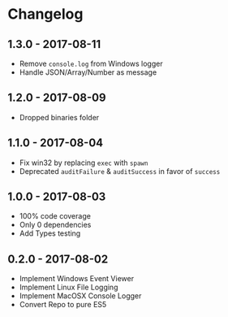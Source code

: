 # Changelog

## 1.3.0 - 2017-08-11

- Remove `console.log` from Windows logger
- Handle JSON/Array/Number as message

## 1.2.0 - 2017-08-09

- Dropped binaries folder

## 1.1.0 - 2017-08-04

- Fix win32 by replacing `exec` with `spawn`
- Deprecated `auditFailure` & `auditSuccess` in favor of `success`

## 1.0.0 - 2017-08-03

- 100% code coverage
- Only 0 dependencies
- Add Types testing

## 0.2.0 - 2017-08-02

- Implement Windows Event Viewer
- Implement Linux File Logging
- Implement MacOSX Console Logger
- Convert Repo to pure ES5
